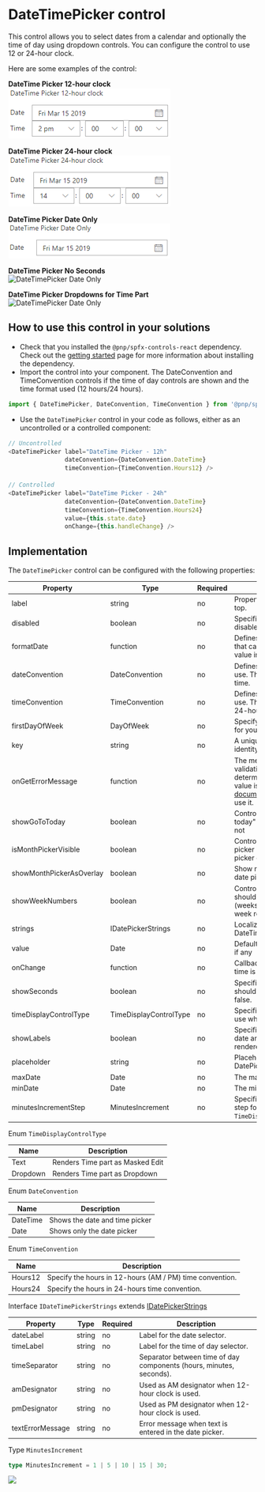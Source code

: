 # DateTimePicker control

This control allows you to select dates from a calendar and optionally the time of day using dropdown controls. You can configure the control to use 12 or 24-hour clock.

Here are some examples of the control:

**DateTime Picker 12-hour clock**  
![DateTimePicker 12-hour clock](../assets/DateTimePicker-12h.png)

**DateTime Picker 24-hour clock**  
![DateTimePicker 24-hour clock](../assets/DateTimePicker-24h.png)

**DateTime Picker Date Only**  
![DateTimePicker Date Only](../assets/DateTimePicker-dateOnly.png)

**DateTime Picker No Seconds**  
![DateTimePicker Date Only](../assets/DateTimePicker-noseconds.png)

**DateTime Picker Dropdowns for Time Part**  
![DateTimePicker Date Only](../assets/DateTimePicker-dropdown.png)

## How to use this control in your solutions

- Check that you installed the `@pnp/spfx-controls-react` dependency. Check out the [getting started](../../#getting-started) page for more information about installing the dependency.
- Import the control into your component. The DateConvention and TimeConvention controls if the time of day controls are shown and the time format used (12 hours/24 hours).

```TypeScript
import { DateTimePicker, DateConvention, TimeConvention } from '@pnp/spfx-controls-react/lib/DateTimePicker';
```
- Use the `DateTimePicker` control in your code as follows, either as an uncontrolled or a controlled component:

```TypeScript
// Uncontrolled
<DateTimePicker label="DateTime Picker - 12h"
                dateConvention={DateConvention.DateTime}
                timeConvention={TimeConvention.Hours12} />

// Controlled
<DateTimePicker label="DateTime Picker - 24h"
                dateConvention={DateConvention.DateTime}
                timeConvention={TimeConvention.Hours24}
                value={this.state.date}
                onChange={this.handleChange} />
```

## Implementation

The `DateTimePicker` control can be configured with the following properties:


| Property | Type | Required | Description |
| ---- | ---- | ---- | ---- |
| label | string | no | Property field label displayed on top. |
| disabled | boolean | no | Specifies if the control is disabled or not. |
| formatDate | function | no | Defines a formatDate function that can override the output value in Date picker. |
| dateConvention | DateConvention | no | Defines the date convention to use. The default is date and time.|
| timeConvention | TimeConvention | no | Defines the time convention to use. The default value is the 24-hour clock convention. |
| firstDayOfWeek | DayOfWeek | no | Specify the first day of the week for your locale. |
| key | string | no | A unique key that indicates the identity of this control |
| onGetErrorMessage | function | no | The method is used to get the validation error message and determine whether the input value is valid or not. See [this documentation](https://dev.office.com/sharepoint/docs/spfx/web-parts/guidance/validate-web-part-property-values) to learn how to use it. |
| showGoToToday | boolean | no | Controls whether the "Go to today" link should be shown or not |
| isMonthPickerVisible | boolean | no | Controls whether the month picker is shown beside the day picker or hidden. |
| showMonthPickerAsOverlay | boolean | no | Show month picker on top of date picker when visible. |
| showWeekNumbers | boolean | no | Controls whether the calendar should show the week number (weeks 1 to 53) before each week row |
| strings | IDatePickerStrings | no | Localized strings to use in the DateTimePicker |
| value | Date | no | Default value of the DatePicker, if any |
| onChange | function | no | Callback issued when date or time is changed |
| showSeconds | boolean | no | Specifies, if seconds dropdown should be shown, defaults to false. |
| timeDisplayControlType | TimeDisplayControlType | no | Specifies what type of control to use when rendering time part. |
| showLabels | boolean | no | Specifies if labels in front of date and time parts should be rendered. |
| placeholder | string | no | Placeholder text for the DatePicker. |
| maxDate | Date | no | The maximum allowable date. |
| minDate | Date | no | The minimum allowable date. |
| minutesIncrementStep | MinutesIncrement | no | Specifies minutes' increment step for `TimeDisplayControlType.Dropdow` |

Enum `TimeDisplayControlType`

| Name | Description |
| ---- | ---- |
| Text | Renders Time part as Masked Edit |
| Dropdown | Renders Time part as Dropdown |

Enum `DateConvention`

| Name | Description |
| ---- | ---- |
| DateTime | Shows the date and time picker |
| Date | Shows only the date picker |

Enum `TimeConvention`

| Name | Description |
| ---- | ---- |
| Hours12 | Specify the hours in 12-hours (AM / PM) time convention. |
| Hours24 | Specify the hours in 24-hours time convention. |

Interface `IDateTimePickerStrings` extends [IDatePickerStrings](https://developer.microsoft.com/en-us/fabric#/components/datepicker)

| Property | Type | Required | Description |
| ---- | ---- | ---- | ---- |
| dateLabel | string | no | Label for the date selector. |
| timeLabel | string | no | Label for the time of day selector. |
| timeSeparator | string | no | Separator between time of day components (hours, minutes, seconds). |
| amDesignator | string | no | Used as AM designator when 12-hour clock is used. |
| pmDesignator | string | no | Used as PM designator when 12-hour clock is used. |
| textErrorMessage | string | no | Error message when text is entered in the date picker. |

Type `MinutesIncrement`
```typescript
type MinutesIncrement = 1 | 5 | 10 | 15 | 30;
```

![](https://telemetry.sharepointpnp.com/sp-dev-fx-controls-react/wiki/controls/DateTimePicker)
